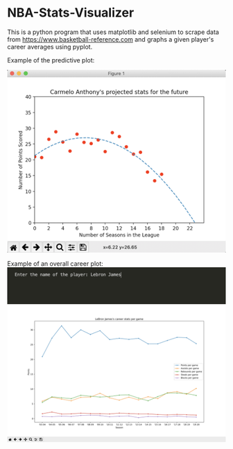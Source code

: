 # NBA-Stats-Visualizer

This is a python program that uses matplotlib and selenium to scrape data from https://www.basketball-reference.com and graphs a given player's career averages using pyplot.




Example of the predictive plot:

![Image](PredictivePlot.png)

Example of an overall career plot:
![Image](InputExample.png)
![Image](ExamplePlot.png)
